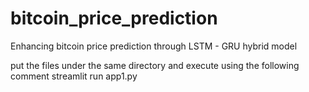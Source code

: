 # bitcoin_price_prediction
Enhancing bitcoin price prediction through LSTM - GRU hybrid model

put the files under the same directory and execute using the following comment
streamlit run app1.py
